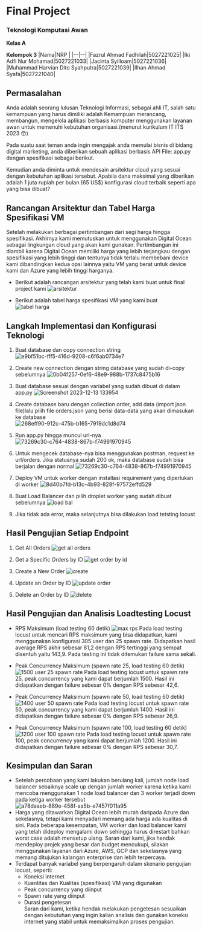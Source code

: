 # Final Project 
### Teknologi Komputasi Awan

**Kelas A**

**Kelompok 3**
|Nama|NRP  |
|--|--|
|Fazrul Ahmad Fadhilah|5027221025|
|Iki Adfi Nur Mohamad|5027221033|
|Jacinta Syilloam|5027221036|
|Muhammad Harvian Dito Syahputra|5027221039|
|Ilhan Ahmad Syafa|5027221040|

## Permasalahan
Anda adalah seorang lulusan Teknologi Informasi, sebagai ahli IT, salah satu kemampuan yang harus dimiliki adalah Kemampuan merancang, membangun, mengelola aplikasi berbasis komputer menggunakan layanan awan untuk memenuhi kebutuhan organisasi.(menurut kurikulum IT ITS 2023 😙)

Pada suatu saat teman anda ingin mengajak anda memulai bisnis di bidang digital marketing, anda diberikan sebuah aplikasi berbasis API File: app.py dengan spesifikasi sebagai berikut.

Kemudian anda diminta untuk mendesain arsitektur cloud yang sesuai dengan kebutuhan aplikasi tersebut. Apabila dana maksimal yang diberikan adalah 1 juta rupiah per bulan (65 US$) konfigurasi cloud terbaik seperti apa yang bisa dibuat?

## Rancangan Arsitektur dan Tabel Harga Spesifikasi VM
Setelah melakukan berbagai pertimbangan dari segi harga hingga spesifikasi. Akhirnya kami memutuskan untuk menggunakan Digital Ocean sebagai lingkungan cloud yang akan kami gunakan. Pertimbangan ini diambil karena Digital Ocean memiliki harga yang lebih terjangkau dengan spesifikasi yang lebih tinggi dan tentunya tidak terlalu membebani device kami dibandingkan kedua opsi lainnya yaitu VM yang berat untuk device kami dan Azure yang lebih tinggi harganya.

- Berikut adalah rancangan arsitektur yang telah kami buat untuk final project kami
![arsitektur](https://github.com/JacintaSyilloam/fp-cloud-computing/assets/115382618/936d5e63-1aa0-4a73-af8c-5176cd495a34)

- Berikut adalah tabel harga spesifikasi VM yang kami buat <br>
![tabel harga](https://github.com/JacintaSyilloam/fp-cloud-computing/assets/115382618/0ceda6d0-0fd0-4f0b-99f7-19aadae14b12)

## Langkah Implementasi dan Konfigurasi Teknologi
1. Buat database dan copy connection string
![e9bf51bc-fff5-416d-9208-c6f6ab0734e7](https://github.com/JacintaSyilloam/fp-cloud-computing/assets/115382618/ce08c7bf-385d-449d-beb6-89bddde4566a)

2. Create new connection dengan string database yang sudah di-copy sebelumnya
![0b04f257-0ef6-48e9-988b-1737c8475b16](https://github.com/JacintaSyilloam/fp-cloud-computing/assets/115382618/2fd86bc3-2ba8-4b79-bd81-10819d69533b)

3. Buat database sesuai dengan variabel yang sudah dibuat di dalam app.py
![Screenshot 2023-12-13 133954](https://github.com/JacintaSyilloam/fp-cloud-computing/assets/115382618/91484af1-616b-4e9b-a9f5-4c975d87620d)

4. Create database baru dengan collection order, add data (import json file)lalu pilih file orders.json yang berisi data-data yang akan dimasukan ke database<br>
![268eff90-912c-475b-b165-7919dc1d8d74](https://github.com/JacintaSyilloam/fp-cloud-computing/assets/115382618/606b56f9-1c17-4553-870c-dd613223427d)

5. Run app.py hingga muncul url-nya
![73269c30-c764-4838-867b-f74991970945](https://github.com/JacintaSyilloam/fp-cloud-computing/assets/115382618/2a9dda00-5c63-4cee-8631-c075db58b8bd)

6. Untuk mengecek database-nya bisa menggunakan postman, request ke url/orders. Jika statusnya sudah 200 ok, maka database sudah bisa berjalan dengan normal
![73269c30-c764-4838-867b-f74991970945](https://github.com/JacintaSyilloam/fp-cloud-computing/assets/115382618/2a9dda00-5c63-4cee-8631-c075db58b8bd)

7. Deploy VM untuk worker dengan installasi requirement yang diperlukan di worker
![8d40b7fd-b13c-4b93-828f-97572effd529](https://github.com/JacintaSyilloam/fp-cloud-computing/assets/115382618/5f72b077-ca0e-4ed1-9985-bf020010b5ae)

8. Buat Load Balancer dan pilih droplet worker yang sudah dibuat sebelumnya
![load bal](https://github.com/JacintaSyilloam/fp-cloud-computing/assets/115382618/521b3301-7be7-4bc0-8fa2-630f7921413b) 

9. Jika tidak ada error, maka selanjutnya bisa dilakukan load tetsting locust

## Hasil Pengujian Setiap Endpoint
1. Get All Orders
![get all orders](https://github.com/JacintaSyilloam/fp-cloud-computing/assets/127307991/cf0d700b-751e-4112-b7e3-129605201325)

2. Get a Specific Orders by ID
![get order by id](https://github.com/JacintaSyilloam/fp-cloud-computing/assets/127307991/baf487db-6cf9-40e4-a8a6-1d87e0737e6f)

3. Create a New Order
![create](https://github.com/JacintaSyilloam/fp-cloud-computing/assets/127307991/04ad7a67-fe00-4fee-b4d6-febd2375fcb9)

4. Update an Order by ID
![update order](https://github.com/JacintaSyilloam/fp-cloud-computing/assets/127307991/12aec701-9dff-41f6-9061-c8d4b5d4b991)

5. Delete an Order by ID
![delete](https://github.com/JacintaSyilloam/fp-cloud-computing/assets/127307991/a49b1ad8-2a4d-4d1e-92b4-928b081c4f3b)

## Hasil Pengujian dan Analisis Loadtesting Locust
- RPS Maksimum (load testing 60 detik)
![max rps](https://github.com/JacintaSyilloam/fp-cloud-computing/assets/115382618/041b8bbc-4ffa-42b5-b87e-a5c915baa97a)
Pada load testing locust untuk mencari RPS maksimum yang bisa didapatkan, kami menggunakan konfigurasi 305 user dan 25 spawn rate. Didapatkan hasil average RPS akhir sebesar 81,2 dengan RPS tertinggi yang sempat disentuh yaitu 143,9. Pada testing ini tidak ditemukan failure sama sekali.

- Peak Concurrency Maksimum (spawn rate 25, load testing 60 detik)
![1500 user 25 spawn rate](https://github.com/JacintaSyilloam/fp-cloud-computing/assets/115382618/67294dcf-43a6-4279-8bb1-5000a2be40db)
Pada load testing locust untuk spawn rate 25, peak concurrency yang kami dapat berjumlah 1500. Hasil ini didapatkan dengan failure sebesar 0% dengan RPS sebesar 42,6.

- Peak Concurrency Maksimum (spawn rate 50, load testing 60 detik)
![1400 user 50 spawn rate](https://github.com/JacintaSyilloam/fp-cloud-computing/assets/115382618/903fa121-a0e2-46a1-b61f-18062f8dc2bc)
Pada load testing locust untuk spawn rate 50, peak concurrency yang kami dapat berjumlah 1400. Hasil ini didapatkan dengan failure sebesar 0% dengan RPS sebesar 26,9.

- Peak Concurrency Maksimum (spawn rate 100, load testing 60 detik)
![1200 user 100 spawn rate](https://github.com/JacintaSyilloam/fp-cloud-computing/assets/115382618/f5b83a58-f525-4a0a-9c89-5fa3dec61783)
Pada load testing locust untuk spawn rate 100, peak concurrency yang kami dapat berjumlah 1200. Hasil ini didapatkan dengan failure sebesar 0% dengan RPS sebesar 30,7.

## Kesimpulan dan Saran
- Setelah percobaan yang kami lakukan berulang kali, jumlah node load balancer sebaiknya scale up dengan jumlah worker karena ketika kami mencoba menggunakan 1 node load balancer dan 3 worker terjadi down pada ketiga worker tersebut
![a78daaeb-889e-458f-aa5b-e7457f011a95](https://github.com/JacintaSyilloam/fp-cloud-computing/assets/115382618/c11984c3-57b1-4c47-94e4-a31e02741f25)
- Harga yang ditawarkan Digital Ocean lebih murah daripada Azure dan sekelasnya, tetapi kami menyadari memang ada harga ada kualitas di sini. Pada beberapa kesempatan, VM worker dan load balancer kami yang telah dideploy mengalami down sehingga harus direstart bahkan worst case adalah mensetup ulang. Saran dari kami, jika hendak mendeploy projek yang besar dan budget mencukupi, silakan menggunakan layanan dari Azure, AWS, GCP dan sekelasnya yang memang ditujukan kalangan enterprise dan lebih terpercaya.
- Terdapat banyak variabel yang berpengaruh dalam skenario pengujian locust, seperti:
    - Koneksi internet
    - Kuantitas dan Kualitas (spesifikasi) VM yang digunakan
    - Peak concurrency yang diinput
    - Spawn rate yang diinput
    - Durasi pengetesan\
  Saran dari kami, ketika hendak melakukan pengetesan sesuaikan dengan kebutuhan yang ingin kalian analisis dan gunakan koneksi internet yang stabil untuk memaksimalkan proses pengujian.


